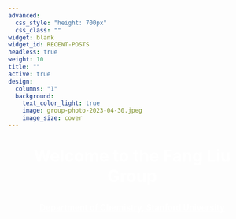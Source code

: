 ```yaml
---
advanced:
  css_style: "height: 700px"
  css_class: ""
widget: blank
widget_id: RECENT-POSTS
headless: true
weight: 10
title: ""
active: true
design:
  columns: "1"
  background:
    text_color_light: true
    image: group-photo-2023-04-30.jpeg
    image_size: cover
---
```

<p style="text-align: center; font-size: 240%; font-weight: bold; color: #ffffff"> Welcome to the Fang Liu Group </p>

<p style="text-align: center; font-size: 120%;"><a href="https://chemistry.stanford.edu/" style="color: #ffffff; font-weight: bold;">Department of Chemistry, Stanford University</a></p>